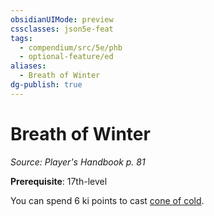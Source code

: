 ```yaml
---
obsidianUIMode: preview
cssclasses: json5e-feat
tags:
  - compendium/src/5e/phb
  - optional-feature/ed
aliases:
  - Breath of Winter
dg-publish: true
---
```

# Breath of Winter
*Source: Player's Handbook p. 81*  

**Prerequisite**: 17th-level

You can spend 6 ki points to cast [cone of cold](/Admin/CLI/spells/cone-of-cold.md).
